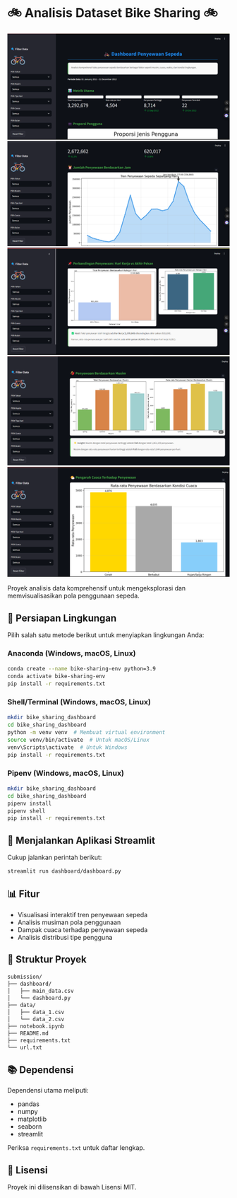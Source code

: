 # 🚲 Analisis Dataset Bike Sharing 🚲
![alt text](Hasil-Analisis/image.png)
![alt text](Hasil-Analisis/image-1.png)
![alt text](Hasil-Analisis/image-2.png)
![alt text](Hasil-Analisis/image-3.png)
![alt text](Hasil-Analisis/image-4.png)

Proyek analisis data komprehensif untuk mengeksplorasi dan memvisualisasikan pola penggunaan sepeda.

## 🔧 Persiapan Lingkungan

Pilih salah satu metode berikut untuk menyiapkan lingkungan Anda:

### Anaconda (Windows, macOS, Linux)
```bash
conda create --name bike-sharing-env python=3.9
conda activate bike-sharing-env
pip install -r requirements.txt
```

### Shell/Terminal (Windows, macOS, Linux)
```bash
mkdir bike_sharing_dashboard
cd bike_sharing_dashboard
python -m venv venv  # Membuat virtual environment
source venv/bin/activate  # Untuk macOS/Linux
venv\Scripts\activate  # Untuk Windows
pip install -r requirements.txt
```

### Pipenv (Windows, macOS, Linux)
```bash
mkdir bike_sharing_dashboard
cd bike_sharing_dashboard
pipenv install
pipenv shell
pip install -r requirements.txt
```

## 🚀 Menjalankan Aplikasi Streamlit

Cukup jalankan perintah berikut:

```bash
streamlit run dashboard/dashboard.py
```

## 📊 Fitur

- Visualisasi interaktif tren penyewaan sepeda
- Analisis musiman pola penggunaan
- Dampak cuaca terhadap penyewaan sepeda
- Analisis distribusi tipe pengguna

## 📁 Struktur Proyek

```
submission/
├── dashboard/
│   ├── main_data.csv
│   └── dashboard.py
├── data/
│   ├── data_1.csv
│   └── data_2.csv
├── notebook.ipynb
├── README.md
├── requirements.txt
└── url.txt
```

## 📚 Dependensi

Dependensi utama meliputi:
- pandas
- numpy
- matplotlib
- seaborn
- streamlit

Periksa `requirements.txt` untuk daftar lengkap.

## 📝 Lisensi

Proyek ini dilisensikan di bawah Lisensi MIT.